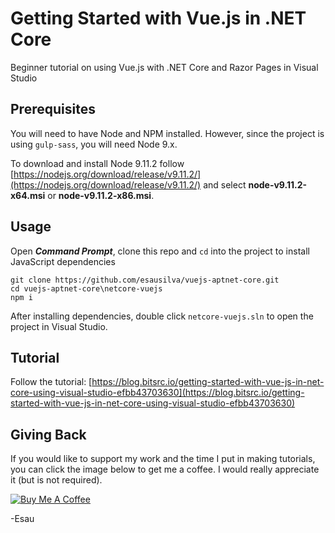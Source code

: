 # Getting Started with Vue.js in .NET Core

Beginner tutorial on using Vue.js with .NET Core and Razor Pages in Visual Studio

## Prerequisites

You will need to have Node and NPM installed. However, since the project is using `gulp-sass`, you will need Node 9.x.

To download and install Node 9.11.2 follow [https://nodejs.org/download/release/v9.11.2/](https://nodejs.org/download/release/v9.11.2/) and select **node-v9.11.2-x64.msi** or **node-v9.11.2-x86.msi**.

## Usage

Open **_Command Prompt_**, clone this repo and `cd` into the project to install JavaScript dependencies

```
git clone https://github.com/esausilva/vuejs-aptnet-core.git
cd vuejs-aptnet-core\netcore-vuejs
npm i
```

After installing dependencies, double click `netcore-vuejs.sln` to open the project in Visual Studio.

## Tutorial

Follow the tutorial: [https://blog.bitsrc.io/getting-started-with-vue-js-in-net-core-using-visual-studio-efbb43703630](https://blog.bitsrc.io/getting-started-with-vue-js-in-net-core-using-visual-studio-efbb43703630)

## Giving Back

If you would like to support my work and the time I put in making tutorials, you can click the image below to get me a coffee. I would really appreciate it (but is not required).

[![Buy Me A Coffee](https://www.buymeacoffee.com/assets/img/custom_images/black_img.png)](https://www.buymeacoffee.com/esausilva)

-Esau
